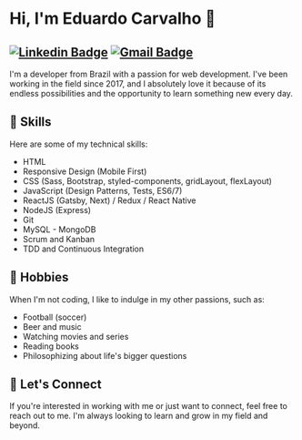 # Hi, I'm Eduardo Carvalho 👋
[![Linkedin Badge](https://img.shields.io/badge/-eduhdev-blue?style=flat-square&logo=Linkedin&logoColor=white&link=https://www.linkedin.com/in/eduhdev/)](https://www.linkedin.com/in/eduhdev//) [![Gmail Badge](https://img.shields.io/badge/-eduardocarvalho970@gmail.com-c14438?style=flat-square&logo=Gmail&logoColor=white&link=mailto:eduardocarvalho970@gmail.com)](mailto:eduardocarvalho970@gmail.com)
---

I'm a developer from Brazil with a passion for web development. I've been working in the field since 2017, and I absolutely love it because of its endless possibilities and the opportunity to learn something new every day.

## 🔧 Skills
Here are some of my technical skills:

- HTML
- Responsive Design (Mobile First)
- CSS (Sass, Bootstrap, styled-components, gridLayout, flexLayout)
- JavaScript (Design Patterns, Tests, ES6/7)
- ReactJS (Gatsby, Next) / Redux / React Native
- NodeJS (Express)
- Git
- MySQL - MongoDB
- Scrum and Kanban
- TDD and Continuous Integration

## 🎉 Hobbies
When I'm not coding, I like to indulge in my other passions, such as:

- Football (soccer)
- Beer and music
- Watching movies and series
- Reading books
- Philosophizing about life's bigger questions

## 🤝 Let's Connect
If you're interested in working with me or just want to connect, feel free to reach out to me. I'm always looking to learn and grow in my field and beyond.
